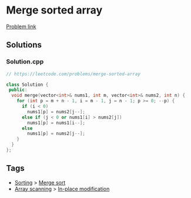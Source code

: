 # Merge sorted array

[Problem link](https://leetcode.com/problems/merge-sorted-array)

## Solutions


### Solution.cpp
```cpp
// https://leetcode.com/problems/merge-sorted-array

class Solution {
 public:
  void merge(vector<int>& nums1, int m, vector<int>& nums2, int n) {
    for (int p = m + n - 1, i = m - 1, j = n - 1; p >= 0; --p) {
      if (i < 0)
        nums1[p] = nums2[j--];
      else if (j < 0 or nums1[i] > nums2[j])
        nums1[p] = nums1[i--];
      else
        nums1[p] = nums2[j--];
    }
  }
};
```
## Tags

* [Sorting](/README.md#Sorting) > [Merge sort](/README.md#Sorting-Merge_sort)
* [Array scanning](/README.md#Array_scanning) > [In-place modification](/README.md#Array_scanning-In_place_modification)
